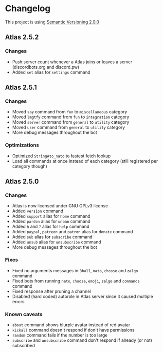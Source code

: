 # Changelog

This project is using [Semantic Versioning 2.0.0](http://semver.org/)

## Atlas 2.5.2

### Changes
  * Push server count whenever a Atlas joins or leaves a server (discordbots.org and discord.pw)
  * Added `set` alias for `settings` command


## Atlas 2.5.1

### Changes
  * Moved `say` command from `fun` to `miscellaneous` category
  * Moved `lmgtfy` command from `fun` to `integration` category
  * Moved `server` command from `general` to `utility` category
  * Moved `user` command from `general` to `utility` category
  * More debug messages throughout the bot

### Optimizations
  * Optimized `String#to_nato` to fastest fetch lookup
  * Load all commands at once instead of each category (still registered per category though)

## Atlas 2.5.0

### Changes
  * Atlas is now licensed under GNU GPLv3 license
  * Added `version` command
  * Added `support` alias for `home` command
  * Added `pardon` alias for `unban` command
  * Added `h` and `?` alias for `help` command
  * Added `paypal`, `patreon` and `patron` alias for `donate` command
  * Added `sub` alias for `subscribe` command
  * Added `unsub` alias for `unsubscribe` command
  * More debug messages throughout the bot

### Fixes
  * Fixed no arguments messages in `8ball`, `nato`, `choose` and `zalgo` command
  * Fixed bots from running `nato`, `choose`, `emoji`, `zalgo` and `commands` command
  * Fixed response after pruning a channel
  * Disabled (hard coded) autorole in Atlas server since it caused multiple errors

### Known caveats
  * `about` command shows blurple avatar instead of red avatar
  * `kickall` command doesn't respond if don't have permissions
  * `random` command fails if the number is too large
  * `subscribe` and `unsubscribe` command don't respond if already (or not) subscribed